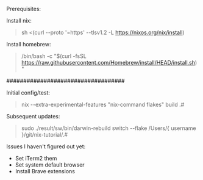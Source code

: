 Prerequisites:

Install nix:

  > sh <(curl --proto '=https' --tlsv1.2 -L https://nixos.org/nix/install)

Install homebrew:

  > /bin/bash -c "$(curl -fsSL https://raw.githubusercontent.com/Homebrew/install/HEAD/install.sh)"


###################################

Initial config/test:

 > nix --extra-experimental-features "nix-command flakes" build .#

Subsequent updates:

 > sudo ./result/sw/bin/darwin-rebuild switch --flake /Users/{ username }/git/nix-tutorial/.#

Issues I haven't figured out yet:

- Set iTerm2 them
- Set system default browser
- Install Brave extensions